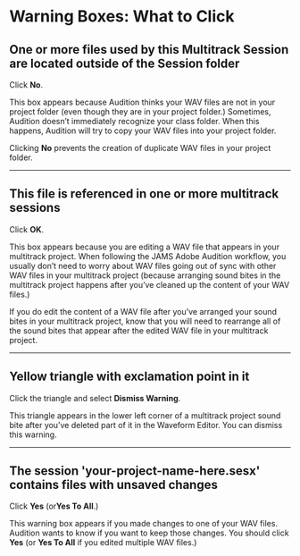 # Warning Boxes: What to Click

## One or more files used by this Multitrack Session are located outside of the Session folder

Click **No**.

This box appears because Audition thinks your WAV files are not in your project folder \(even though they are in your project folder.\) Sometimes, Audition doesn’t immediately recognize your class folder. When this happens, Audition will try to copy your WAV files into your project folder.

Clicking **No** prevents the creation of duplicate WAV files in your project folder.

---

## This file is referenced in one or more multitrack sessions

Click **OK**.

This box appears because you are editing a WAV file that appears in your multitrack project. When following the JAMS Adobe Audition workflow, you usually don’t need to worry about WAV files going out of sync with other WAV files in your multitrack project \(because arranging sound bites in the multitrack project happens after you’ve cleaned up the content of your WAV files.\)

If you do edit the content of a WAV file after you’ve arranged your sound bites in your multitrack project, know that you will need to rearrange all of the sound bites that appear after the edited WAV file in your multitrack project.

---

## Yellow triangle with exclamation point in it

Click the triangle and select **Dismiss Warning**.

This triangle appears in the lower left corner of a multitrack project sound bite after you’ve deleted part of it in the Waveform Editor. You can dismiss this warning.

---

## The session 'your-project-name-here.sesx' contains files with unsaved changes

Click **Yes** \(or**Yes To All**.\)

This warning box appears if you made changes to one of your WAV files. Audition wants to know if you want to keep those changes. You should click **Yes** \(or **Yes To All** if you edited multiple WAV files.\)

